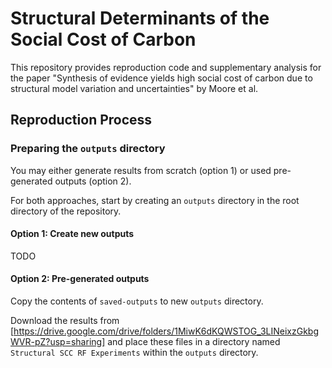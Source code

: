 # Structural Determinants of the Social Cost of Carbon

This repository provides reproduction code and supplementary analysis
for the paper "Synthesis of evidence yields high social cost of carbon
due to structural model variation and uncertainties" by Moore et al.

## Reproduction Process

### Preparing the `outputs` directory

You may either generate results from scratch (option 1) or used
pre-generated outputs (option 2).

For both approaches, start by creating an `outputs` directory in the
root directory of the repository.

#### Option 1: Create new outputs

TODO

#### Option 2: Pre-generated outputs

Copy the contents of `saved-outputs` to new `outputs` directory.

Download the results from
[https://drive.google.com/drive/folders/1MiwK6dKQWSTOG_3LINeixzGkbgWVR-pZ?usp=sharing]
and place these files in a directory named `Structural SCC RF
Experiments` within the `outputs` directory.
